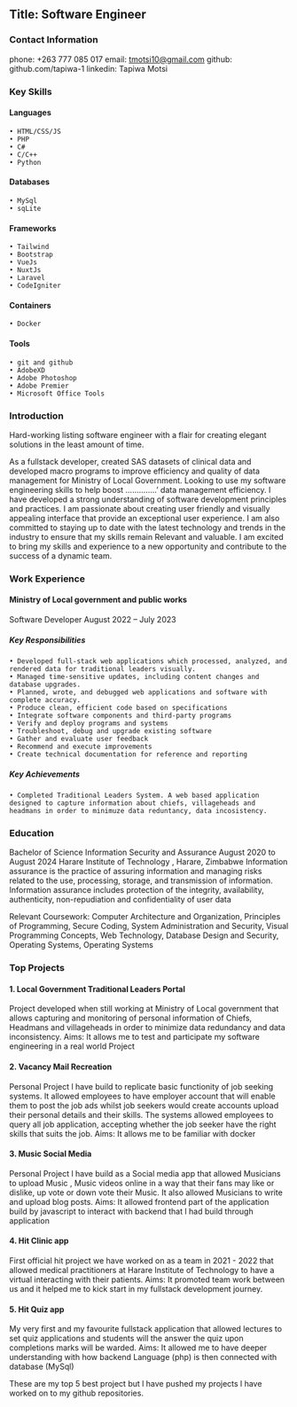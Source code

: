 ## Title: Software Engineer

### Contact Information

phone: +263 777 085 017
email: tmotsi10@gmail.com
github: github.com/tapiwa-1
linkedin: Tapiwa Motsi

### Key Skills

#### Languages
    • HTML/CSS/JS
    • PHP
    • C#
    • C/C++
    • Python

#### Databases
    • MySql
    • sqLite

#### Frameworks
    • Tailwind
    • Bootstrap
    • VueJs
    • NuxtJs
    • Laravel
    • CodeIgniter

#### Containers
    • Docker

#### Tools
    • git and github
    • AdobeXD
    • Adobe Photoshop
    • Adobe Premier
    • Microsoft Office Tools

### Introduction

<p>Hard-working listing software engineer with a flair for creating elegant solutions in the least amount of time.</p>
<p>As a fullstack developer, created SAS datasets of clinical data and developed macro programs to improve efficiency and quality of data management for Ministry of Local Government. Looking to use my software engineering skills to help boost ..............’ data management efficiency.
I have developed a strong understanding of software development principles and practices. I am passionate about creating user friendly and visually appealing interface that provide an exceptional user experience. I am also committed to staying up to date with the latest technology and trends in the industry to ensure that my skills remain Relevant and valuable.
I am excited to bring my skills and experience to a new opportunity and contribute to the success of a dynamic team.</p>

### Work Experience

#### Ministry of Local government and public works 

Software Developer	August 2022 – July 2023

##### Key Responsibilities

    • Developed full-stack web applications which processed, analyzed, and rendered data for traditional leaders visually.
    • Managed time-sensitive updates, including content changes and database upgrades.
    • Planned, wrote, and debugged web applications and software with complete accuracy.
    • Produce clean, efficient code based on specifications 
    • Integrate software components and third-party programs 
    • Verify and deploy programs and systems 
    • Troubleshoot, debug and upgrade existing software 
    • Gather and evaluate user feedback 
    • Recommend and execute improvements 
    • Create technical documentation for reference and reporting
      
##### Key Achievements
    • Completed Traditional Leaders System. A web based application designed to capture information about chiefs, villageheads and headmans in order to minimuze data reduntancy, data incosistency.

### Education
Bachelor of Science Information Security and Assurance 		August 2020 to August 2024
Harare Institute of Technology , Harare, Zimbabwe
Information assurance is the practice of assuring information and managing risks related to the use, processing, storage, and transmission of information. Information assurance includes protection of the integrity, availability, authenticity, non-repudiation and confidentiality of user data

Relevant Coursework: Computer Architecture and Organization, Principles of Programming, Secure Coding, System Administration and Security, Visual Programming Concepts, Web Technology, Database Design and Security, Operating Systems, Operating Systems

### Top Projects

#### 1. Local Government Traditional Leaders Portal
Project developed when still working at Ministry of Local government that allows capturing and monitoring of personal information of Chiefs, Headmans and villageheads in order to minimize data redundancy and data inconsistency.
Aims: It allows me to test and participate my software engineering in a real world Project

#### 2. Vacancy Mail Recreation
Personal Project l have build to replicate basic functionity of job seeking systems. It allowed employees to have employer account that will enable them to post the job ads whilst job seekers would create accounts upload their personal details and their skills. The systems allowed employees to query all job application, accepting whether the job seeker have the right skills that suits the job.
Aims: It allows me to be familiar with docker

#### 3. Music Social Media
Personal Project l have build as a Social media app that allowed Musicians to upload Music , Music videos online in a way that their fans may like or dislike, up vote or down vote their Music. It also allowed Musicians to write and upload blog posts.
Aims: It allowed frontend part of the application build by javascript to interact with backend that l had build through application

#### 4. Hit Clinic app
First official hit project we have worked on as a team in 2021 - 2022 that allowed medical practitioners at Harare Institute of Technology to have a virtual interacting with their patients.
Aims: It promoted team work between us and it helped me to kick start in my fullstack development journey.

#### 5. Hit Quiz app
My very first and my favourite fullstack application that allowed lectures to set quiz applications and students will the answer the  quiz upon completions marks will be warded.
Aims: It allowed me to have deeper understanding with how backend Language (php) is then connected with database (MySql)

These are my top 5 best project but l have pushed my projects l have worked on to my github repositories.


